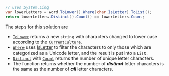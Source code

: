 ```csharp
// uses System.Linq
var lowerLetters = word.ToLower().Where(char.IsLetter).ToList();
return lowerLetters.Distinct().Count() == lowerLetters.Count;
```

The steps for this solution are

- [`ToLower`][tolower] returns a new `string` with characters changed to lower case according to the [`CurrentCulture`][currentculture].
- [`Where`][where] uses [IsLetter][isletter] to filter the characters to only those which are categorized as a Unicode letter,
and the result is put into a `List`.
- [`Distinct`][distinct] with [`Count`][count] returns the number of unique letter characters.
- The function returns whether the number of **_distinct_** letter characters is the same as the number of **_all_** letter characters.

[tolower]: https://learn.microsoft.com/en-us/dotnet/api/system.string.tolower
[currentculture]: https://learn.microsoft.com/en-us/dotnet/api/system.globalization.cultureinfo.currentculture
[where]: https://learn.microsoft.com/en-us/dotnet/api/system.linq.enumerable.where
[isletter]: https://learn.microsoft.com/en-us/dotnet/api/system.char.isletter
[distinct]: https://learn.microsoft.com/en-us/dotnet/api/system.linq.enumerable.distinct
[count]: https://learn.microsoft.com/en-us/dotnet/api/system.linq.enumerable.count
